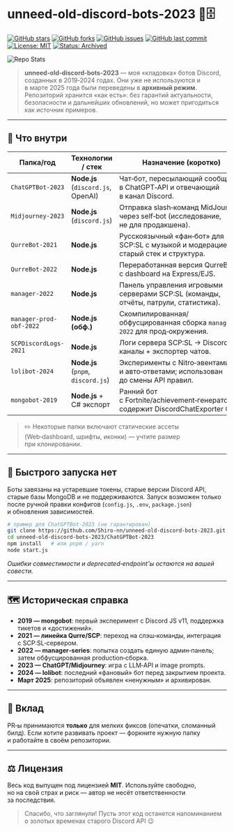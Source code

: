 # unneed‑old‑discord‑bots‑2023 🤖🗄️

[![GitHub stars](https://img.shields.io/github/stars/Shiro-nn/unneed-old-discord-bots-2023?style=social)](https://github.com/Shiro-nn/unneed-old-discord-bots-2023/stargazers)
[![GitHub forks](https://img.shields.io/github/forks/Shiro-nn/unneed-old-discord-bots-2023?style=social)](https://github.com/Shiro-nn/unneed-old-discord-bots-2023/network/members)
[![GitHub issues](https://img.shields.io/github/issues/Shiro-nn/unneed-old-discord-bots-2023)](https://github.com/Shiro-nn/unneed-old-discord-bots-2023/issues)
[![GitHub last commit](https://img.shields.io/github/last-commit/Shiro-nn/unneed-old-discord-bots-2023)](https://github.com/Shiro-nn/unneed-old-discord-bots-2023/commits)
[![License: MIT](https://img.shields.io/github/license/Shiro-nn/unneed-old-discord-bots-2023)](LICENSE)
[![Status: Archived](https://img.shields.io/badge/status-archived-lightgrey.svg)](https://github.com/Shiro-nn/unneed-old-discord-bots-2023)

![Repo Stats](https://github-readme-stats.vercel.app/api/pin/?username=Shiro-nn\&repo=unneed-old-discord-bots-2023)

> **unneed‑old‑discord‑bots‑2023** — моя «кладовка» ботов Discord, созданных в 2019‑2024 годах. Они уже не используются и в марте 2025 года были переведены в **архивный режим**. Репозиторий хранится «как есть»: без гарантий актуальности, безопасности и дальнейших обновлений, но может пригодиться как источник примеров.

---

## 📂 Что внутри

| Папка/год               | Технологии / стек                  | Назначение (коротко)                                                                 |
| ----------------------- | ---------------------------------- | ------------------------------------------------------------------------------------ |
| `ChatGPTBot-2023`       | **Node.js** (`discord.js`, OpenAI) | Чат‑бот, пересылающий сообщения в ChatGPT‑API и отвечающий в канал Discord.          |
| `Midjourney-2023`       | **Node.js** (`discord.js`)         | Отправка slash‑команд MidJourney через self‑bot (исследование, не для продакшена).   |
| `QurreBot-2021`         | **Node.js**                        | Русскоязычный «фан‑бот» для SCP\:SL с музыкой и модерацией; старый стек и структура. |
| `QurreBot-2022`         | **Node.js**                        | Переработанная версия QurreBot с dashboard на Express/EJS.                           |
| `manager-2022`          | **Node.js**                        | Панель управления игровыми серверами SCP\:SL (команды, отчёты, патрули, статистика). |
| `manager-prod-obf-2022` | **Node.js (обф.)**                 | Скомпилированная/обфусцированная сборка `manager-2022` для прод‑окружения.           |
| `SCPDiscordLogs-2021`   | **Node.js**                        | Логи сервера SCP\:SL → Discord каналы + экспортер чатов.                             |
| `lolibot-2024`          | **Node.js** (`pnpm`, `discord.js`) | Эксперименты с Nitro‑эвентами и авто‑ответами; использован до смены API правил.      |
| `mongobot-2019`         | **Node.js** + C# экспорт           | Ранний бот с Fortnite/achievement‑генератором; содержит DiscordChatExporter CLI.     |

> ✏️ Некоторые папки включают статические ассеты (Web‑dashboard, шрифты, иконки) — учтите размер при клонировании.

---

## 🚀 Быстрого запуска **нет**

Боты завязаны на устаревшие токены, старые версии Discord API, старые базы MongoDB и не поддерживаются. Запуск возможен только после ручной правки конфигов (`config.js`, `.env`, `package.json`) и обновления зависимостей.

```bash
# пример для ChatGPTBot-2023 (не гарантирован)
git clone https://github.com/Shiro-nn/unneed-old-discord-bots-2023.git
cd unneed-old-discord-bots-2023/ChatGPTBot-2023
npm install   # или pnpm / yarn
node start.js
```

*Ошибки совместимости и deprecated‑endpoint’ы остаются на вашей совести.*

---

## 🗺️ Историческая справка

* **2019 — mongobot**: первый эксперимент с Discord JS v11, поддержка тикетов и «достижений».
* **2021 — линейка Qurre/SCP**: переход на слэш‑команды, интеграция с SCP\:SL‑сервером.
* **2022 — manager‑series**: попытка создать единую админ‑панель; затем обфусцированная production‑сборка.
* **2023 — ChatGPT/Midjourney**: игра с LLM‑API и image prompts.
* **2024 — lolibot**: последний «фановый» бот перед закрытием проекта.
* **Март 2025**: репозиторий объявлен «ненужным» и архивирован.

---

## 🤝 Вклад

PR‑ы принимаются **только** для мелких фиксов (опечатки, сломанный билд). Если хотите развивать проект — форкните нужную папку и работайте в своём репозитории.

---

## ⚖️ Лицензия

Весь код выпущен под лицензией **MIT**. Используйте свободно, но на свой страх и риск — автор не несёт ответственности за последствия.

> Спасибо, что заглянули! Пусть этот код останется напоминанием о золотых временах старого Discord API 😉
